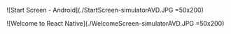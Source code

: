 ![Start Screen - Android](./StartScreen-simulatorAVD.JPG =50x200)

![Welcome to React Native](./WelcomeScreen-simulatorAVD.JPG =50x200)
